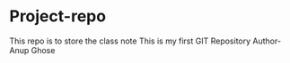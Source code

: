 # Project-repo
This repo is to store the class note
This is my first GIT Repository
Author- Anup Ghose
